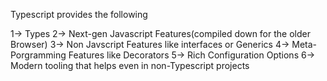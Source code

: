 Typescript provides the following 

1-> Types
2-> Next-gen Javascript Features(compiled down for the older Browser)
3-> Non Javscript Features like interfaces or Generics
4-> Meta-Porgramming Features like Decorators
5-> Rich Configuration Options
6-> Modern tooling that helps even in non-Typescript projects